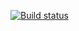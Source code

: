 [![Build status](https://ci.appveyor.com/api/projects/status/9rgeked6qtwkpwl9/branch/main?svg=true)](https://ci.appveyor.com/project/Nastyazaz/seleniumandselenide/branch/main)